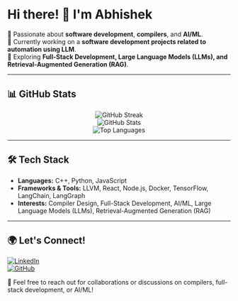 <!-- Abhishek9934/Abhishek9934 -->

# Hi there! 👋 I'm Abhishek  

🚀 Passionate about **software development**, **compilers**, and **AI/ML**.  
🔧 Currently working on a **software development projects related to automation using LLM**.  
🌱 Exploring **Full-Stack Development, Large Language Models (LLMs), and Retrieval-Augmented Generation (RAG)**.  

---

## 📊 GitHub Stats  

<div align="center">
  <img src="https://github-readme-streak-stats.herokuapp.com/?user=Abhishek9934&theme=dracula&hide_border=true" alt="GitHub Streak" />
  <br/>
  <img src="https://github-readme-stats.vercel.app/api?username=Abhishek9934&show_icons=true&theme=dracula&hide_border=true&count_private=true" alt="GitHub Stats" />
  <br/>
  <img src="https://github-readme-stats.vercel.app/api/top-langs/?username=Abhishek9934&layout=compact&theme=dark&hide_border=true" alt="Top Languages" />
</div>

---

## 🛠️ Tech Stack  
- **Languages:** C++, Python, JavaScript  
- **Frameworks & Tools:** LLVM, React, Node.js, Docker, TensorFlow, LangChain, LangGraph
- **Interests:** Compiler Design, Full-Stack Development, AI/ML, Large Language Models (LLMs), Retrieval-Augmented Generation (RAG)  

---

## 🌍 Let's Connect!  
[![LinkedIn](https://img.shields.io/badge/LinkedIn-Connect-blue?logo=linkedin)](https://www.linkedin.com/in/abhishek-kumar-gupta-9b7381176/)  
[![GitHub](https://img.shields.io/badge/GitHub-Follow-black?logo=github)](https://github.com/Abhishek9934)  

💬 Feel free to reach out for collaborations or discussions on compilers, full-stack development, or AI/ML!  
